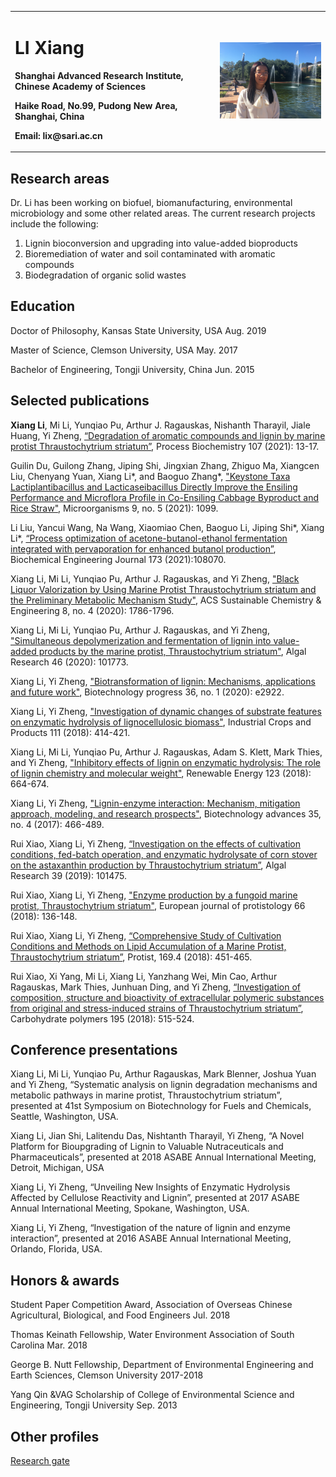 <table border="0">
	<tr>
		<td width="65%">
			<h1>LI Xiang</h1>
			<p><b>Shanghai Advanced Research Institute, Chinese Academy of Sciences</b></p>
			<p><b>Haike Road, No.99, Pudong New Area, Shanghai, China</b></p>
			<p><b>Email: lix@sari.ac.cn</b></p>
		</td>
		<td with="35%">
			<img src="/IMG_5927.jpg" width="100%">
		</td>
	</tr>
	</table>

## Research areas
Dr. Li has been working on biofuel, biomanufacturing, environmental microbiology and some other related areas. The current research projects include the following:
1. Lignin bioconversion and upgrading into value-added bioproducts
2. Bioremediation of water and soil contaminated with aromatic compounds
3. Biodegradation of organic solid wastes

## Education
Doctor of Philosophy, Kansas State University, USA      Aug. 2019
	
Master of Science, Clemson University, USA              May. 2017

Bachelor of Engineering, Tongji University, China       Jun. 2015

## Selected publications
**Xiang Li**, Mi Li, Yunqiao Pu, Arthur J. Ragauskas, Nishanth Tharayil, Jiale Huang, Yi Zheng, [“Degradation of aromatic compounds and lignin by marine protist Thraustochytrium striatum”](https://www.sciencedirect.com/science/article/pii/S1359511321001495), Process Biochemistry 107 (2021): 13-17.

Guilin Du, Guilong Zhang, Jiping Shi, Jingxian Zhang, Zhiguo Ma, Xiangcen Liu, Chenyang Yuan, Xiang Li*, and Baoguo Zhang*, ["Keystone Taxa Lactiplantibacillus and Lacticaseibacillus Directly Improve the Ensiling Performance and Microflora Profile in Co-Ensiling Cabbage Byproduct and Rice Straw"](https://www.mdpi.com/2076-2607/9/5/1099), Microorganisms 9, no. 5 (2021): 1099.

Li Liu, Yancui Wang, Na Wang, Xiaomiao Chen, Baoguo Li, Jiping Shi*, Xiang Li*, [“Process optimization of acetone-butanol-ethanol fermentation integrated with pervaporation for enhanced butanol production”](https://www.sciencedirect.com/science/article/pii/S1369703X21001467), Biochemical Engineering Journal 173 (2021):108070.

Xiang Li, Mi Li, Yunqiao Pu, Arthur J. Ragauskas, and Yi Zheng, ["Black Liquor Valorization by Using Marine Protist Thraustochytrium striatum and the Preliminary Metabolic Mechanism Study"](https://pubs.acs.org/doi/abs/10.1021/acssuschemeng.9b05696), ACS Sustainable Chemistry & Engineering 8, no. 4 (2020): 1786-1796.

Xiang Li, Mi Li, Yunqiao Pu, Arthur J. Ragauskas, and Yi Zheng, ["Simultaneous depolymerization and fermentation of lignin into value-added products by the marine protist, Thraustochytrium striatum"](https://www.sciencedirect.com/science/article/pii/S2211926419308811), Algal Research 46 (2020): 101773.

Xiang Li, Yi Zheng, ["Biotransformation of lignin: Mechanisms, applications and future work"](https://aiche.onlinelibrary.wiley.com/doi/10.1002/btpr.2922), Biotechnology progress 36, no. 1 (2020): e2922.

Xiang Li, Yi Zheng, ["Investigation of dynamic changes of substrate features on enzymatic hydrolysis of lignocellulosic biomass"](https://www.sciencedirect.com/science/article/pii/S0926669017307483), Industrial Crops and Products 111 (2018): 414-421.

Xiang Li, Mi Li, Yunqiao Pu, Arthur J. Ragauskas, Adam S. Klett, Mark Thies, and Yi Zheng, ["Inhibitory effects of lignin on enzymatic hydrolysis: The role of lignin chemistry and molecular weight"](https://www.sciencedirect.com/science/article/pii/S0960148118302234), Renewable Energy 123 (2018): 664-674.

Xiang Li, Yi Zheng, ["Lignin-enzyme interaction: Mechanism, mitigation approach, modeling, and research prospects"](https://www.sciencedirect.com/science/article/pii/S0734975017300289), Biotechnology advances 35, no. 4 (2017): 466-489.

Rui Xiao, Xiang Li, Yi Zheng, [“Investigation on the effects of cultivation conditions, fed-batch operation, and enzymatic hydrolysate of corn stover on the astaxanthin production by Thraustochytrium striatum”](https://www.sciencedirect.com/science/article/pii/S2211926418308713), Algal Research 39 (2019): 101475.

Rui Xiao, Xiang Li, Yi Zheng, ["Enzyme production by a fungoid marine protist, Thraustochytrium striatum"](https://www.sciencedirect.com/science/article/pii/S0932473918300853), European journal of protistology 66 (2018): 136-148.

Rui Xiao, Xiang Li, Yi Zheng, [“Comprehensive Study of Cultivation Conditions and Methods on Lipid Accumulation of a Marine Protist, Thraustochytrium striatum”](https://www.sciencedirect.com/science/article/pii/S1434461018300518), Protist, 169.4 (2018): 451-465.

Rui Xiao, Xi Yang, Mi Li, Xiang Li, Yanzhang Wei, Min Cao, Arthur Ragauskas, Mark Thies, Junhuan Ding, and Yi Zheng, [“Investigation of composition, structure and bioactivity of extracellular polymeric substances from original and stress-induced strains of Thraustochytrium striatum”](https://www.sciencedirect.com/science/article/pii/S0144861718305216), Carbohydrate polymers 195 (2018): 515-524.

## Conference presentations
Xiang Li, Mi Li, Yunqiao Pu, Arthur Ragauskas, Mark Blenner, Joshua Yuan and Yi Zheng, “Systematic analysis on lignin degradation mechanisms and metabolic pathways in marine protist, Thraustochytrium striatum”, presented at 41st Symposium on Biotechnology for Fuels and Chemicals, Seattle, Washington, USA.

Xiang Li, Jian Shi, Lalitendu Das, Nishtanth Tharayil, Yi Zheng, “A Novel Platform for Bioupgrading of Lignin to Valuable Nutraceuticals and Pharmaceuticals”, presented at 2018 ASABE Annual International Meeting, Detroit, Michigan, USA

Xiang Li, Yi Zheng, “Unveiling New Insights of Enzymatic Hydrolysis Affected by Cellulose Reactivity and Lignin”, presented at 2017 ASABE Annual International Meeting, Spokane, Washington, USA.

Xiang Li, Yi Zheng, “Investigation of the nature of lignin and enzyme interaction”, presented at 2016 ASABE Annual International Meeting, Orlando, Florida, USA. 

## Honors & awards
Student Paper Competition Award, Association of Overseas Chinese Agricultural, Biological, and Food Engineers	Jul. 2018

Thomas Keinath Fellowship, Water Environment Association of South Carolina	Mar. 2018

George B. Nutt Fellowship, Department of Environmental Engineering and Earth Sciences, Clemson University	2017-2018

Yang Qin &VAG Scholarship of College of Environmental Science and Engineering, Tongji University	Sep. 2013

## Other profiles

[Research gate](https://www.researchgate.net/profile/Xiang-Li-282)
